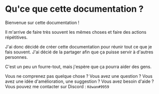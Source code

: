 # Qu'ce que cette documentation ?

Bienvenue sur cette documentation !

Il m'arrive de faire très souvent les mêmes choses et faire des actions répétitives.

J'ai donc décidé de créer cette documentation pour réunir tout ce que je fais souvent. J'ai décié de la partager afin que ça puisse servir à d'autres personnes.

C'est un peu un fourre-tout, mais j'espère que ça pourra aider des gens.


Vous ne comprenez pas quelque chose ? Vous avez une question ?
Vous avez une idée d'amélioration, une suggestion ? Vous avez besoin d'aide ?
Vous pouvez me contacter sur Discord : `Kéwan#9959`